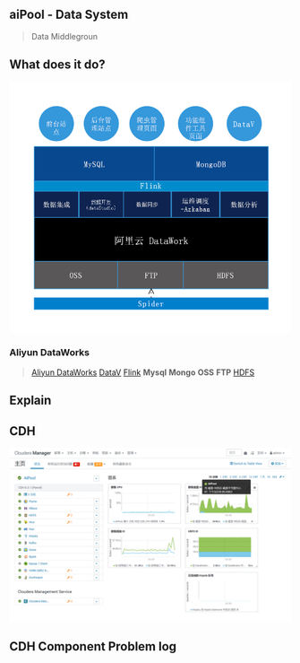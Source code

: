 ## aiPool - Data System
 
>Data Middlegroun

## What does it do?

![架构](resources/images/架构.png)

### Aliyun DataWorks
> [Aliyun DataWorks](https://di2-cn-hangzhou.data.aliyun.com/?spm=a1z3jh.11711402.0.0.2c313413avEAll#/project/datasource-list)   [DataV](https://common-buy.aliyun.com/?commodityCode=datav#/)   [Flink](https://ci.apache.org/projects/flink/flink-docs-release-1.9/getting-started/tutorials/local_setup.html) **Mysql**   **Mongo**   **OSS**  **FTP**    [HDFS](https://www.aliyun.com/product/alidfs)

## Explain

## CDH

![CDH](resources/images/13.png)

## CDH Component Problem log
